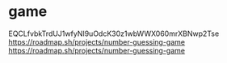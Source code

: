 # game

EQCLfvbkTrdUJ1wfyNI9uOdcK30z1wbWWX060mrXBNwp2Tse
https://roadmap.sh/projects/number-guessing-game
https://roadmap.sh/projects/number-guessing-game
